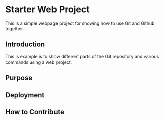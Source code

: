 # Starter Web Project

This is a simple webpage project for showing how to use Git and Github together.

## Introduction

This is example is to show different parts of the Git repository and various commands using a web project.
## Purpose

## Deployment

## How to Contribute